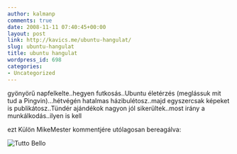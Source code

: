 ```yaml
---
author: kalmanp
comments: true
date: 2008-11-11 07:40:45+00:00
layout: post
link: http://kavics.me/ubuntu-hangulat/
slug: ubuntu-hangulat
title: ubuntu hangulat
wordpress_id: 698
categories:
- Uncategorized
---
```



gyönyörű napfelkelte..hegyen futkosás..Ubuntu életérzés (meglássuk mit tud a Pingvin)...hétvégén hatalmas házibulétosz..majd egyszercsak képeket is publikátosz..Tündér ajándékok nagyon jól sikerültek..most irány a munkálkodás..ilyen is kell  







ezt Külön MikeMester kommentjére utólagosan bereagálva:  







![Tutto Bello](http://farm4.static.flickr.com/3161/3024884782_87a3951825_m.jpg)



  






